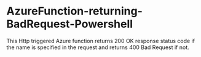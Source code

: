 # AzureFunction-returning-BadRequest-Powershell

This Http triggered Azure function returns 200 OK response status code if the name is specified in the request and returns 400 Bad Request if not.
